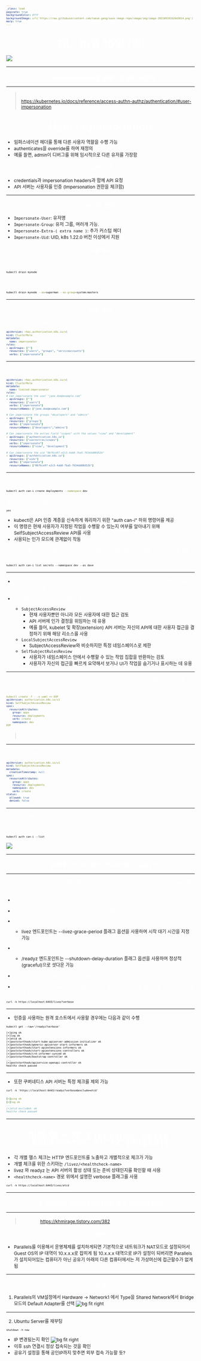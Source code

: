 ```yaml
---
_class: lead
paginate: true
backgroundColor: #fff
backgroundImage: url('https://raw.githubusercontent.com/taeuk-gang/save-image-repo/image/img/image-20210919162643014.png')
marp: true
---
```

<style>
ul, ol, p {
    font-size: 0.75rem;
}
img[alt~="center"] {
  display: block;
  margin: 0 auto;
}

header {
  color: #fff;
}

table {
  font-size: 0.6rem;
}

pre > code {
  color: initial;
}

h1 {
  font-size: 1.2rem;
}

h2 {
	font-size: 1rem;
}

h3 {
  font-size: 0.8rem;
}

h4 {
  font-size: 0.6rem;
}

h5 {
  font-size: 0.4rem;
}
</style>

## TIL: 10월 10일 (일)

![bg](https://raw.githubusercontent.com/taeuk-gang/save-image-repo/image/img/image-20210919161534265.png)

<style scoped>
h2, h3 {
  /* display: flex;
  justify-content: center;
  align-items: center; */
  text-align: center;  
  line-height: 0.8rem;
  color: #fff;
}

h2 {
  font-size: 1.8rem;
}

h3 {
  font-size: 1.2rem;
}

strong {
  color: #fff;
}

p {
  color: #fff;
}
</style>

---
### 1. impersonation에 대해서 잘 몰라서 정리

<style scoped>
section {
    display: flex;
    align-items: center;
    justify-content: center;
}

h3 {
    font-size: 1rem;
}
</style>


---

> 임퍼스네이션에 대해서 잘 몰라서 정리
> 참고자료: https://kubernetes.io/docs/reference/access-authn-authz/authentication/#user-impersonation

## User impersonation

- 임퍼스네이션 헤더를 통해 다른 사용자 역할을 수행 가능
- authenticates을 override를 하여 재정의
- 예를 들면, admin이 디버그를 위해 임시적으로 다른 유저를 가장함

### 동작 순서
- credentials과 impersonation headers과 함께 API 요청
- API 서버는 사용자를 인증 (Impersonation 권한을 체크함)

---

### HTTP 헤더
- `Impersonate-User`: 유저명
- `Impersonate-Group`: 유저 그룹, 여러개 가능.
- `Impersonate-Extra-( extra name )`: 추가 커스텀 헤더
- `Impersonate-Uid`: UID, k8s 1.22.0 버전 이상에서 지원

### 사용 예시

일반
```bash
kubectl drain mynode
```

Impersonation 사용 예시
```bash
kubectl drain mynode --as=superman --as-group=system:masters
```

---

### 사용 조건

`ClusterRole`에 `impersonate` verbs 필요

```yaml
apiVersion: rbac.authorization.k8s.io/v1
kind: ClusterRole
metadata:
  name: impersonator
rules:
- apiGroups: [""]
  resources: ["users", "groups", "serviceaccounts"]
  verbs: ["impersonate"]
```

-------------

다양한 예시

```yaml
apiVersion: rbac.authorization.k8s.io/v1
kind: ClusterRole
metadata:
  name: limited-impersonator
rules:
# Can impersonate the user "jane.doe@example.com"
- apiGroups: [""]
  resources: ["users"]
  verbs: ["impersonate"]
  resourceNames: ["jane.doe@example.com"]

# Can impersonate the groups "developers" and "admins"
- apiGroups: [""]
  resources: ["groups"]
  verbs: ["impersonate"]
  resourceNames: ["developers","admins"]

# Can impersonate the extras field "scopes" with the values "view" and "development"
- apiGroups: ["authentication.k8s.io"]
  resources: ["userextras/scopes"]
  verbs: ["impersonate"]
  resourceNames: ["view", "development"]

# Can impersonate the uid "06f6ce97-e2c5-4ab8-7ba5-7654dd08d52b"
- apiGroups: ["authentication.k8s.io"]
  resources: ["uids"]
  verbs: ["impersonate"]
  resourceNames: ["06f6ce97-e2c5-4ab8-7ba5-7654dd08d52b"]
```

<style scoped>
  pre {
    font-size: 0.5rem;
  }
</style>

---

API 접근 확인

```bash
kubectl auth can-i create deployments --namespace dev
```
결과는 다음과 같이 출력
```
yes
```

- kubectl은 API 인증 계층을 신속하게 쿼리하기 위한 "auth can-i" 하위 명령어를 제공
- 이 명령은 현재 사용자가 지정된 작업을 수행할 수 있는지 여부를 알아내기 위해 SelfSubjectAccessReview API를 사용
- 사용되는 인가 모드에 관계없이 작동

관리자는 이를 사용자 가장(impersonation)과 병행하여 다른 사용자가 수행할 수 있는 작업을 결정 가능

```
kubectl auth can-i list secrets --namespace dev --as dave
```

---

- SelfSubjectAccessReview는 authorization.k8s.io API 그룹의 일부로서 API 서버 인가를 외부 서비스에 노출

- 이 그룹의 기타 리소스에는 다음이 포함
  - `SubjectAccessReview`
    - 현재 사용자뿐만 아니라 모든 사용자에 대한 접근 검토
    - API 서버에 인가 결정을 위임하는 데 유용
    - 예를 들어, kubelet 및 확장(extension) API 서버는 자신의 API에 대한 사용자 접근을 결정하기 위해 해당 리소스를 사용
  - `LocalSubjectAccessReview`
    - SubjectAccessReview와 비슷하지만 특정 네임스페이스로 제한
  - `SelfSubjectRulesReview`
    - 사용자가 네임스페이스 안에서 수행할 수 있는 작업 집합을 반환하는 검토
    - 사용자가 자신의 접근을 빠르게 요약해서 보거나 UI가 작업을 숨기거나 표시하는 데 유용

---

이러한 API는 반환된 오브젝트의 응답 "status" 필드가 쿼리의 결과인 일반 쿠버네티스 리소스를 생성하여 쿼리 가능

```yaml
kubectl create -f - -o yaml << EOF
apiVersion: authorization.k8s.io/v1
kind: SelfSubjectAccessReview
spec:
  resourceAttributes:
    group: apps
    resource: deployments
    verb: create
    namespace: dev
EOF
```

> 다음 페이지 계속

---

생성된 SelfSubjectAccessReview 는 다음과 같다.

```yaml
apiVersion: authorization.k8s.io/v1
kind: SelfSubjectAccessReview
metadata:
  creationTimestamp: null
spec:
  resourceAttributes:
    group: apps
    resource: deployments
    namespace: dev
    verb: create
status:
  allowed: true
  denied: false
```

---

음... `can-i` 명령을 이용하여 모든 리소스 권한을 알 수는 없을까?

아래의 명령을 이용하면 가능
```
kubectl auth can-i --list
```
![bg fit right](https://user-images.githubusercontent.com/26294469/136702969-67e508db-7f14-45d9-8e8d-ce26703a3f29.png)

---
### 2. 쿠버네티스 API 헬스 엔드포인트 (/readyz)

<style scoped>
section {
    display: flex;
    align-items: center;
    justify-content: center;
}

h3 {
    font-size: 1rem;
}
</style>

---

쿠버네티스 API 서버는 현재 상태를 나타내는 세 가지 API 엔드포인트(healthz, livez 와 readyz)를 제공

- healthz 엔드포인트는 사용 중단(deprecated)됨 (쿠버네티스 v1.16 버전 이후)
- -> 대신 보다 구체적인 livez 와 readyz 엔드포인트를 사용

- `livez`
  - livez 엔드포인트는 --livez-grace-period 플래그 옵션을 사용하여 시작 대기 시간을 지정 가능

- `readyz`
  - /readyz 엔드포인트는 --shutdown-delay-duration 플래그 옵션을 사용하여 정상적(graceful)으로 셧다운 가능

- API 서버의 health/livez/readyz 를 사용하는 머신은 HTTP 상태 코드에 의존

- 모든 엔드포인트는 `verbose` 파라미터를 사용하여 검사 항목과 상태를 출력 가능
(API 서버의 현재 상태를 디버깅하는데 유용)
```
curl -k https://localhost:6443/livez?verbose
```

---

- 인증을 사용하는 원격 호스트에서 사용할 경우에는 다음과 같이 수행
```
kubectl get --raw='/readyz?verbose'
```

```
[+]ping ok
[+]log ok
[+]etcd ok
[+]poststarthook/start-kube-apiserver-admission-initializer ok
[+]poststarthook/generic-apiserver-start-informers ok
[+]poststarthook/start-apiextensions-informers ok
[+]poststarthook/start-apiextensions-controllers ok
[+]poststarthook/crd-informer-synced ok
[+]poststarthook/bootstrap-controller ok
...
[+]poststarthook/apiservice-openapi-controller ok
healthz check passed
```

---

- 또한 쿠버네티스 API 서버는 특정 체크를 제외 가능
```
curl -k 'https://localhost:6443/readyz?verbose&exclude=etcd'
```

```yaml
[+]ping ok
[+]log ok
...
[+]etcd excluded: ok
healthz check passed
```

<style scoped>
  pre [class*="hljs-"]:nth-child(n+8):nth-child(-n+10) {
    background-color: yellow;
  }
</style>

---

## 개별 헬스 체크 (`FEATURE STATE: Kubernetes v1.22 [alpha]`)

- 각 개별 헬스 체크는 HTTP 엔드포인트를 노출하고 개별적으로 체크가 가능
- 개별 체크를 위한 스키마는 `/livez/<healthcheck-name>`
- livez 와 readyz 는 API 서버의 활성 상태 또는 준비 상태인지를 확인할 때 사용
- `<healthcheck-name>` 경로 위에서 설명한 verbose 플래그를 사용

```
curl -k https://localhost:6443/livez/etcd
```

---
### 3. 파라렐즈 리눅스 외부에서도 접속 가능하게 하기

<style scoped>
section {
    display: flex;
    align-items: center;
    justify-content: center;
}

h3 {
    font-size: 1rem;
}
</style>

---

> 참고자료: https://khmirage.tistory.com/382

### 원인

- Parallels를 이용해서 운영체제를 설치하게되면 기본적으로 네트워크가 NAT모드로 설정되어서 Guest OS의 IP 대역이 10.x.x.x로 잡히게 됨
10.x.x.x 대역으로 IP가 설정이 되버리면 Parallels가 설치되어있는 컴퓨터가 아닌 공유기 아래의 다른 컴퓨터에서는 저 가상머신에 접근할수가 없게 됨

---

### 해결

1. Parallels의 VM설정에서 Hardware -> Network1 에서 Type을 Shared Network에서 Bridge 모드의 Default Adapter를 선택
![bg fit right](https://user-images.githubusercontent.com/26294469/136706790-cefe0b29-ee01-44f0-adb7-8e41f4d9b1fc.png)

--- 

2. Ubuntu Server를 재부팅
```
shutdown -h now
```

- IP 변경됬는지 확인
![bg fit right](https://user-images.githubusercontent.com/26294469/136707142-66c43158-3f0d-41fc-8fe9-cdf44eb0818b.png)
- 이후 ssh 연결시 정상 접속되는 것을 확인
- 공유기 설정을 통해 공인IP까지 맞추면 외부 접속 가능할 듯?

